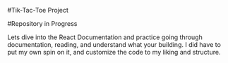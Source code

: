 #Tik-Tac-Toe Project

#Repository in Progress

Lets dive into the React Documentation and practice going through documentation, reading, and understand
what your building. I did have to put my own spin on it, and customize the code to my liking and structure.
